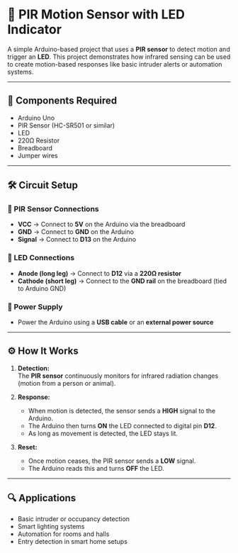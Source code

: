 # 🚶 PIR Motion Sensor with LED Indicator

A simple Arduino-based project that uses a **PIR sensor** to detect motion and trigger an **LED**. This project demonstrates how infrared sensing can be used to create motion-based responses like basic intruder alerts or automation systems.

---

## 🔧 Components Required

- Arduino Uno  
- PIR Sensor (HC-SR501 or similar)  
- LED  
- 220Ω Resistor  
- Breadboard  
- Jumper wires  

---

## 🛠️ Circuit Setup

### 🔹 PIR Sensor Connections
- **VCC** → Connect to **5V** on the Arduino via the breadboard  
- **GND** → Connect to **GND** on the Arduino  
- **Signal** → Connect to **D13** on the Arduino  

### 🔹 LED Connections
- **Anode (long leg)** → Connect to **D12** via a **220Ω resistor**  
- **Cathode (short leg)** → Connect to the **GND rail** on the breadboard (tied to Arduino GND)

### 🔹 Power Supply
- Power the Arduino using a **USB cable** or an **external power source**

---

## ⚙️ How It Works

1. **Detection:**  
   The **PIR sensor** continuously monitors for infrared radiation changes (motion from a person or animal).

2. **Response:**  
   - When motion is detected, the sensor sends a **HIGH** signal to the Arduino.
   - The Arduino then turns **ON** the LED connected to digital pin **D12**.
   - As long as movement is detected, the LED stays lit.

3. **Reset:**  
   - Once motion ceases, the PIR sensor sends a **LOW** signal.
   - The Arduino reads this and turns **OFF** the LED.

---

## 🔍 Applications

- Basic intruder or occupancy detection  
- Smart lighting systems  
- Automation for rooms and halls  
- Entry detection in smart home setups  

